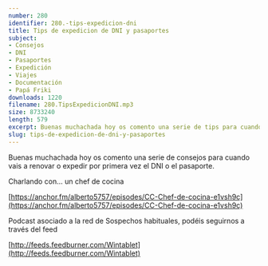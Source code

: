 ```yaml
---
number: 280
identifier: 280.-tips-expedicion-dni
title: Tips de expedicion de DNI y pasaportes
subject:
- Consejos
- DNI
- Pasaportes
- Expedición
- Viajes
- Documentación
- Papá Friki
downloads: 1220
filename: 280.TipsExpedicionDNI.mp3
size: 8733240
length: 579
excerpt: Buenas muchachada hoy os comento una serie de tips para cuando vais a renovar o expedir por primera vez el DNI o papasportes.
slug: tips-de-expedicion-de-dni-y-pasaportes
---
```

Buenas muchachada hoy os comento una serie de consejos para cuando vais a renovar o expedir por primera vez el DNI o el pasaporte.

Charlando con... un chef de cocina

[https://anchor.fm/alberto5757/episodes/CC-Chef-de-cocina-e1vsh9c](https://anchor.fm/alberto5757/episodes/CC-Chef-de-cocina-e1vsh9c)

Podcast asociado a la red de Sospechos habituales, podéis seguirnos a través del feed

[http://feeds.feedburner.com/Wintablet](http://feeds.feedburner.com/Wintablet)